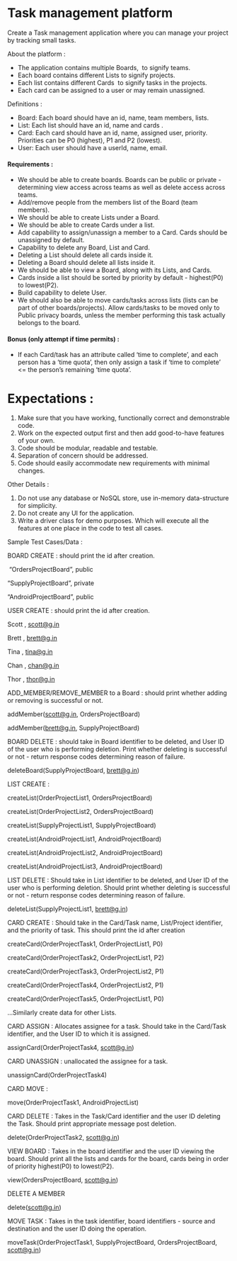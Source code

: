 # Task management platform
Create a Task management application where you can manage your project by tracking small tasks. 

About the platform :
- The application contains multiple Boards,  to signify teams.
- Each board contains different Lists to signify projects.
- Each list contains different Cards  to signify tasks in the projects.
- Each card can be assigned to a user or may remain unassigned.

Definitions :
- Board: Each board should have an id, name, team members, lists.
- List: Each list should have an id, name and cards .
- Card: Each card should have an id, name, assigned user, priority. Priorities can be P0 (highest), P1 and P2 (lowest).
- User: Each user should have a userId, name, email.
#### Requirements :
- We should be able to create boards. Boards can be public or private - determining view access across teams as well as delete access across teams.
- Add/remove people from the members list of the Board (team members).
- We should be able to create Lists under a Board.
- We should be able to create Cards under a list.
- Add capability to assign/unassign a member to a Card. Cards should be unassigned by default.
- Capability to delete any Board, List and Card.
- Deleting a List should delete all cards inside it.
- Deleting a Board should delete all lists inside it.
- We should be able to view a Board, along with its Lists, and Cards.
- Cards inside a list should be sorted by priority by default - highest(P0) to lowest(P2).
- Build capability to delete User.
- We should also be able to move cards/tasks across lists (lists can be part of other boards/projects). Allow cards/tasks to be moved only to Public privacy boards, unless the member performing this task actually belongs to the board.

#### Bonus (only attempt if time permits) :
- If each Card/task has an attribute called ‘time to complete’, and each person has a ‘time quota’, then only assign a task if ‘time to complete’ <= the person’s remaining ‘time quota’.

# Expectations :
1. Make sure that you have working, functionally correct and demonstrable code.
2. Work on the expected output first and then add good-to-have features of your own.
3. Code should be modular, readable and testable.
4. Separation of concern should be addressed.
5. Code should easily accommodate new requirements with minimal changes.

Other Details :
1. Do not use any database or NoSQL store, use in-memory data-structure for simplicity. 
2. Do not create any UI for the application.
3. Write a driver class for demo purposes. Which will execute all the features at one place in the code to test all cases.

Sample Test Cases/Data :

BOARD CREATE : should print the id after creation.

 “OrdersProjectBoard”, public

“SupplyProjectBoard”, private

“AndroidProjectBoard”, public

  
  

USER CREATE : should print the id after creation.

Scott , scott@g.in

Brett , brett@g.in

Tina , tina@g.in

Chan , chan@g.in

Thor , thor@g.in

  
  

ADD_MEMBER/REMOVE_MEMBER to a Board : should print whether adding or removing is successful or not.

addMember(scott@g.in, OrdersProjectBoard)

addMember(brett@g.in, SupplyProjectBoard)

  

BOARD DELETE : should take in Board identifier to be deleted, and User ID of the user who is performing deletion. Print whether deleting is successful or not - return response codes determining reason of failure.

deleteBoard(SupplyProjectBoard, brett@g.in) 

  

LIST CREATE : 

createList(OrderProjectList1, OrdersProjectBoard)

createList(OrderProjectList2, OrdersProjectBoard)

createList(SupplyProjectList1, SupplyProjectBoard)

createList(AndroidProjectList1, AndroidProjectBoard)

createList(AndroidProjectList2, AndroidProjectBoard)

createList(AndroidProjectList3, AndroidProjectBoard)

  

LIST DELETE : Should take in List identifier to be deleted, and User ID of the user who is performing deletion. Should print whether deleting is successful or not - return response codes determining reason of failure.

deleteList(SupplyProjectList1, brett@g.in) 

  

CARD CREATE : Should take in the Card/Task name, List/Project identifier, and the priority of task. This should print the id after creation

createCard(OrderProjectTask1, OrderProjectList1, P0)

createCard(OrderProjectTask2, OrderProjectList1, P2)

createCard(OrderProjectTask3, OrderProjectList2, P1)

createCard(OrderProjectTask4, OrderProjectList2, P1)

createCard(OrderProjectTask5, OrderProjectList1, P0)

…Similarly create data for other Lists.

  

CARD ASSIGN : Allocates assignee for a task. Should take in the Card/Task identifier, and the User ID to which it is assigned.

assignCard(OrderProjectTask4, scott@g.in)

  

CARD UNASSIGN : unallocated the assignee for a task.

unassignCard(OrderProjectTask4)

  

CARD MOVE : 

move(OrderProjectTask1, AndroidProjectList)

  

CARD DELETE : Takes in the Task/Card identifier and the user ID deleting the Task. Should print appropriate message post deletion.

delete(OrderProjectTask2, scott@g.in)

  

VIEW BOARD : Takes in the board identifier and the user ID viewing the board. Should print all the lists and cards for the board, cards being in order of priority highest(P0) to lowest(P2). 

view(OrdersProjectBoard, scott@g.in)

  

DELETE A MEMBER

delete(scott@g.in)

  

MOVE TASK : Takes in the task identifier, board identifiers - source and destination and the user ID doing the operation.

moveTask(OrderProjectTask1, SupplyProjectBoard, OrdersProjectBoard, scott@g.in)